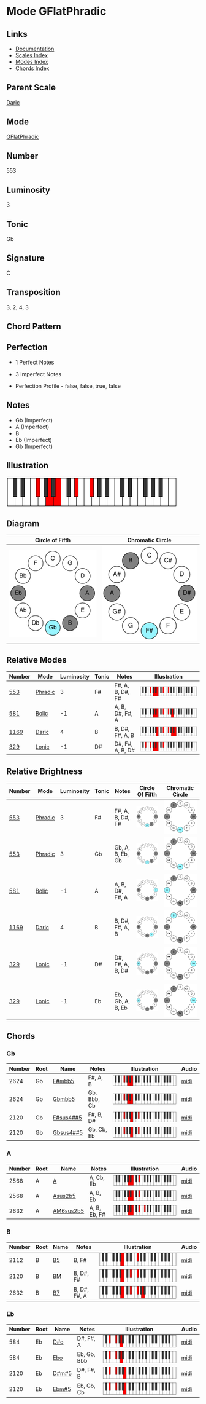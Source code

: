 # Mode GFlatPhradic

## Links

- [Documentation](README.md)
- [Scales Index](Scales.md)
- [Modes Index](Modes.md)
- [Chords Index](Chords.md)

## Parent Scale

[Daric](ScaleDaric.md)

## Mode

[GFlatPhradic](ModeGFlatPhradic.md)

## Number

553

## Luminosity

3

## Tonic

Gb

## Signature

C

## Transposition

3, 2, 4, 3

## Chord Pattern



## Perfection

 - 1 Perfect Notes

 - 3 Imperfect Notes

 - Perfection Profile - false, false, true, false

## Notes

- Gb (Imperfect)
- A (Imperfect)
- B
- Eb (Imperfect)
- Gb (Imperfect)

## Illustration

![GFlatPhradic](ModeGFlatPhradic.png)

## Diagram

| Circle of Fifth | Chromatic Circle |
|-----------------|------------------|
| ![GFlatPhradic](CircleOfFifthModeGFlatPhradic.svg) | ![GFlatPhradic](ChromaticCircleModeGFlatPhradic.svg) |
## Relative Modes

| Number | Mode | Luminosity | Tonic | Notes | Illustration |
|--------|------|------------|-------|-------|--------------|
| [553](https://ianring.com/musictheory/scales/553) | [Phradic](ModePhradic.md) | 3 | F# | F#, A, B, D#, F# | ![FSharpPhradic](ModeFSharpPhradic.png) |
| [581](https://ianring.com/musictheory/scales/581) | [Bolic](ModeBolic.md) | -1 | A | A, B, D#, F#, A | ![ANaturalBolic](ModeANaturalBolic.png) |
| [1169](https://ianring.com/musictheory/scales/1169) | [Daric](ModeDaric.md) | 4 | B | B, D#, F#, A, B | ![BNaturalDaric](ModeBNaturalDaric.png) |
| [329](https://ianring.com/musictheory/scales/329) | [Lonic](ModeLonic.md) | -1 | D# | D#, F#, A, B, D# | ![DSharpLonic](ModeDSharpLonic.png) |
## Relative Brightness

| Number | Mode | Luminosity | Tonic | Notes | Circle Of Fifth | Chromatic Circle |
|--------|------|------------|-------|-------|-----------------|------------------|
| [553](https://ianring.com/musictheory/scales/553) | [Phradic](ModePhradic.md) | 3 | F# | F#, A, B, D#, F# | ![FSharpPhradic](CircleOfFifthModeFSharpPhradic.svg) | ![FSharpPhradic](ChromaticCircleModeFSharpPhradic.svg) |
| [553](https://ianring.com/musictheory/scales/553) | [Phradic](ModePhradic.md) | 3 | Gb | Gb, A, B, Eb, Gb | ![GFlatPhradic](CircleOfFifthModeGFlatPhradic.svg) | ![GFlatPhradic](ChromaticCircleModeGFlatPhradic.svg) |
| [581](https://ianring.com/musictheory/scales/581) | [Bolic](ModeBolic.md) | -1 | A | A, B, D#, F#, A | ![ANaturalBolic](CircleOfFifthModeANaturalBolic.svg) | ![ANaturalBolic](ChromaticCircleModeANaturalBolic.svg) |
| [1169](https://ianring.com/musictheory/scales/1169) | [Daric](ModeDaric.md) | 4 | B | B, D#, F#, A, B | ![BNaturalDaric](CircleOfFifthModeBNaturalDaric.svg) | ![BNaturalDaric](ChromaticCircleModeBNaturalDaric.svg) |
| [329](https://ianring.com/musictheory/scales/329) | [Lonic](ModeLonic.md) | -1 | D# | D#, F#, A, B, D# | ![DSharpLonic](CircleOfFifthModeDSharpLonic.svg) | ![DSharpLonic](ChromaticCircleModeDSharpLonic.svg) |
| [329](https://ianring.com/musictheory/scales/329) | [Lonic](ModeLonic.md) | -1 | Eb | Eb, Gb, A, B, Eb | ![EFlatLonic](CircleOfFifthModeEFlatLonic.svg) | ![EFlatLonic](ChromaticCircleModeEFlatLonic.svg) |

## Chords

### Gb

| Number | Root | Name | Notes | Illustration | Audio |
|--------|------|------|-------|--------------|-------|
| 2624 | Gb | [F#mbb5](ChordFSharpMinorDoubleFlatFifth.md) | F#, A, B | ![F#mbb5](ChordFSharpMinorDoubleFlatFifthRootPosition.png) | [midi](ChordFSharpMinorDoubleFlatFifthRootPosition.mid) |
| 2624 | Gb | [Gbmbb5](ChordGFlatMinorDoubleFlatFifth.md) | Gb, Bbb, Cb | ![Gbmbb5](ChordGFlatMinorDoubleFlatFifthRootPosition.png) | [midi](ChordGFlatMinorDoubleFlatFifthRootPosition.mid) |
| 2120 | Gb | [F#sus4##5](ChordFSharpSuspendedFourthDoubleSharpFifth.md) | F#, B, D# | ![F#sus4##5](ChordFSharpSuspendedFourthDoubleSharpFifthRootPosition.png) | [midi](ChordFSharpSuspendedFourthDoubleSharpFifthRootPosition.mid) |
| 2120 | Gb | [Gbsus4##5](ChordGFlatSuspendedFourthDoubleSharpFifth.md) | Gb, Cb, Eb | ![Gbsus4##5](ChordGFlatSuspendedFourthDoubleSharpFifthRootPosition.png) | [midi](ChordGFlatSuspendedFourthDoubleSharpFifthRootPosition.mid) |

### A

| Number | Root | Name | Notes | Illustration | Audio |
|--------|------|------|-------|--------------|-------|
| 2568 | A | [A](ChordANaturalDiminishedFlatThird.md) | A, Cb, Eb | ![A](ChordANaturalDiminishedFlatThirdRootPosition.png) | [midi](ChordANaturalDiminishedFlatThirdRootPosition.mid) |
| 2568 | A | [Asus2b5](ChordANaturalSuspendedSecondFlatFifth.md) | A, B, Eb | ![Asus2b5](ChordANaturalSuspendedSecondFlatFifthRootPosition.png) | [midi](ChordANaturalSuspendedSecondFlatFifthRootPosition.mid) |
| 2632 | A | [AM6sus2b5](ChordANaturalMajorSixthSuspendedSecondFlatFifth.md) | A, B, Eb, F# | ![AM6sus2b5](ChordANaturalMajorSixthSuspendedSecondFlatFifthRootPosition.png) | [midi](ChordANaturalMajorSixthSuspendedSecondFlatFifthRootPosition.mid) |

### B

| Number | Root | Name | Notes | Illustration | Audio |
|--------|------|------|-------|--------------|-------|
| 2112 | B | [B5](ChordBNaturalPowerChord.md) | B, F# | ![B5](ChordBNaturalPowerChordRootPosition.png) | [midi](ChordBNaturalPowerChordRootPosition.mid) |
| 2120 | B | [BM](ChordBNaturalMajor.md) | B, D#, F# | ![BM](ChordBNaturalMajorRootPosition.png) | [midi](ChordBNaturalMajorRootPosition.mid) |
| 2632 | B | [B7](ChordBNaturalDominantSeventh.md) | B, D#, F#, A | ![B7](ChordBNaturalDominantSeventhRootPosition.png) | [midi](ChordBNaturalDominantSeventhRootPosition.mid) |

### Eb

| Number | Root | Name | Notes | Illustration | Audio |
|--------|------|------|-------|--------------|-------|
| 584 | Eb | [D#o](ChordDSharpDiminished.md) | D#, F#, A | ![D#o](ChordDSharpDiminishedRootPosition.png) | [midi](ChordDSharpDiminishedRootPosition.mid) |
| 584 | Eb | [Ebo](ChordEFlatDiminished.md) | Eb, Gb, Bbb | ![Ebo](ChordEFlatDiminishedRootPosition.png) | [midi](ChordEFlatDiminishedRootPosition.mid) |
| 2120 | Eb | [D#m#5](ChordDSharpMinorSharpFifth.md) | D#, F#, B | ![D#m#5](ChordDSharpMinorSharpFifthRootPosition.png) | [midi](ChordDSharpMinorSharpFifthRootPosition.mid) |
| 2120 | Eb | [Ebm#5](ChordEFlatMinorSharpFifth.md) | Eb, Gb, Cb | ![Ebm#5](ChordEFlatMinorSharpFifthRootPosition.png) | [midi](ChordEFlatMinorSharpFifthRootPosition.mid) |

